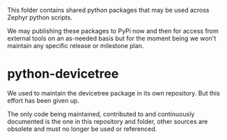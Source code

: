 This folder contains shared python packages that may be used across Zephyr
python scripts.

We may publishing these packages to PyPi now and then for access from external
tools on an as-needed basis but for the moment being we won't maintain any
specific release or milestone plan.

# python-devicetree

We used to maintain the devicetree package in its own repository. But this
effort has been given up.

The only code being maintained, contributed to and continuously documented is
the one in this repository and folder, other sources are obsolete and must no
longer be used or referenced.
